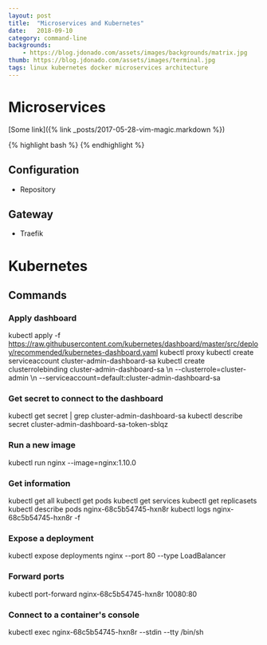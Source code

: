 ```yaml
---
layout: post
title:  "Microservices and Kubernetes"
date:   2018-09-10
category: command-line
backgrounds:
    - https://blog.jdonado.com/assets/images/backgrounds/matrix.jpg
thumb: https://blog.jdonado.com/assets/images/terminal.jpg
tags: linux kubernetes docker microservices architecture
---
```


# Microservices

[Some link]({% link _posts/2017-05-28-vim-magic.markdown %})

{% highlight bash %}
{% endhighlight %}

## Configuration

- Repository

## Gateway

- Traefik

# Kubernetes

## Commands

### Apply dashboard

kubectl apply -f https://raw.githubusercontent.com/kubernetes/dashboard/master/src/deploy/recommended/kubernetes-dashboard.yaml
kubectl proxy
kubectl create serviceaccount cluster-admin-dashboard-sa
kubectl create clusterrolebinding cluster-admin-dashboard-sa \\n  --clusterrole=cluster-admin \\n  --serviceaccount=default:cluster-admin-dashboard-sa

### Get secret to connect to the dashboard

kubectl get secret | grep cluster-admin-dashboard-sa
kubectl describe secret cluster-admin-dashboard-sa-token-sblqz

### Run a new image

kubectl run nginx --image=nginx:1.10.0

### Get information

kubectl get all
kubectl get pods
kubectl get services
kubectl get replicasets
kubectl describe pods nginx-68c5b54745-hxn8r
kubectl logs nginx-68c5b54745-hxn8r -f

### Expose a deployment

kubectl expose deployments nginx --port 80 --type LoadBalancer

### Forward ports

kubectl port-forward nginx-68c5b54745-hxn8r 10080:80

### Connect to a container's console

kubectl exec nginx-68c5b54745-hxn8r --stdin --tty /bin/sh
